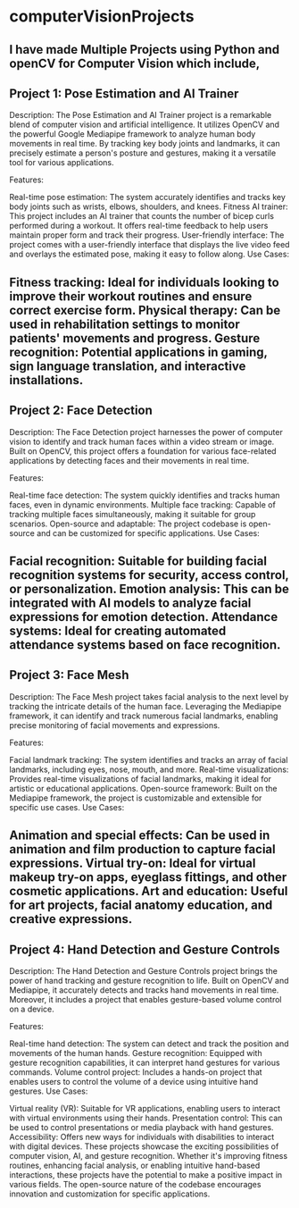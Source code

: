 # computerVisionProjects
I have made Multiple Projects using Python and openCV for Computer Vision which include,
--------------------------------------------------------------------------------------
Project 1: Pose Estimation and AI Trainer
--------------------------------------------------------------------------------------
Description:
The Pose Estimation and AI Trainer project is a remarkable blend of computer vision and artificial intelligence. It utilizes OpenCV and the powerful Google Mediapipe framework to analyze human body movements in real time. By tracking key body joints and landmarks, it can precisely estimate a person's posture and gestures, making it a versatile tool for various applications.

Features:

Real-time pose estimation: The system accurately identifies and tracks key body joints such as wrists, elbows, shoulders, and knees.
Fitness AI trainer: This project includes an AI trainer that counts the number of bicep curls performed during a workout. It offers real-time feedback to help users maintain proper form and track their progress.
User-friendly interface: The project comes with a user-friendly interface that displays the live video feed and overlays the estimated pose, making it easy to follow along.
Use Cases:

Fitness tracking: Ideal for individuals looking to improve their workout routines and ensure correct exercise form.
Physical therapy: Can be used in rehabilitation settings to monitor patients' movements and progress.
Gesture recognition: Potential applications in gaming, sign language translation, and interactive installations.
----------------------------------------------------------------------------------------------------------------
Project 2: Face Detection
----------------------------------------------------------------------------------------------------------------
Description:
The Face Detection project harnesses the power of computer vision to identify and track human faces within a video stream or image. Built on OpenCV, this project offers a foundation for various face-related applications by detecting faces and their movements in real time.

Features:

Real-time face detection: The system quickly identifies and tracks human faces, even in dynamic environments.
Multiple face tracking: Capable of tracking multiple faces simultaneously, making it suitable for group scenarios.
Open-source and adaptable: The project codebase is open-source and can be customized for specific applications.
Use Cases:

Facial recognition: Suitable for building facial recognition systems for security, access control, or personalization.
Emotion analysis: This can be integrated with AI models to analyze facial expressions for emotion detection.
Attendance systems: Ideal for creating automated attendance systems based on face recognition.
-----------------------------------------------------------------------------------------------
Project 3: Face Mesh
-----------------------------------------------------------------------------------------------
Description:
The Face Mesh project takes facial analysis to the next level by tracking the intricate details of the human face. Leveraging the Mediapipe framework, it can identify and track numerous facial landmarks, enabling precise monitoring of facial movements and expressions.

Features:

Facial landmark tracking: The system identifies and tracks an array of facial landmarks, including eyes, nose, mouth, and more.
Real-time visualizations: Provides real-time visualizations of facial landmarks, making it ideal for artistic or educational applications.
Open-source framework: Built on the Mediapipe framework, the project is customizable and extensible for specific use cases.
Use Cases:

Animation and special effects: Can be used in animation and film production to capture facial expressions.
Virtual try-on: Ideal for virtual makeup try-on apps, eyeglass fittings, and other cosmetic applications.
Art and education: Useful for art projects, facial anatomy education, and creative expressions.
----------------------------------------------------------------------------------------------------------
Project 4: Hand Detection and Gesture Controls
----------------------------------------------------------------------------------------------------------
Description:
The Hand Detection and Gesture Controls project brings the power of hand tracking and gesture recognition to life. Built on OpenCV and Mediapipe, it accurately detects and tracks hand movements in real time. Moreover, it includes a project that enables gesture-based volume control on a device.

Features:

Real-time hand detection: The system can detect and track the position and movements of the human hands.
Gesture recognition: Equipped with gesture recognition capabilities, it can interpret hand gestures for various commands.
Volume control project: Includes a hands-on project that enables users to control the volume of a device using intuitive hand gestures.
Use Cases:

Virtual reality (VR): Suitable for VR applications, enabling users to interact with virtual environments using their hands.
Presentation control: This can be used to control presentations or media playback with hand gestures.
Accessibility: Offers new ways for individuals with disabilities to interact with digital devices.
These projects showcase the exciting possibilities of computer vision, AI, and gesture recognition. Whether it's improving fitness routines, enhancing facial analysis, or enabling intuitive hand-based interactions, these projects have the potential to make a positive impact in various fields. The open-source nature of the codebase encourages innovation and customization for specific applications.

